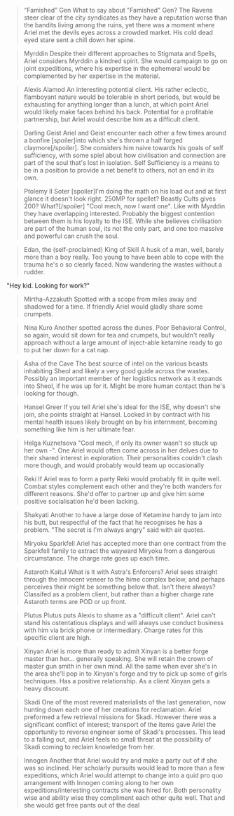 >“Famished” Gen
What to say about "Famished" Gen? The Ravens steer clear of the city syndicates as they have a reputation worse than the bandits living among the ruins, yet there was a moment where Ariel met the devils eyes across a crowded market. His cold dead eyed stare sent a chill down her spine.

>Myrddin
Despite their different approaches to Stigmata and Spells, Ariel considers Myrddin a kindred spirit. She would campaign to go on joint expeditions, where his expertise in the ephemeral would be complemented by her expertise in the material.

>Alexis Alamod
An interesting potential client. His rather eclectic, flamboyant nature would be tolerable in short periods, but would be exhausting for anything longer than a lunch, at which point Ariel would likely make faces behind his back. Potential for a profitable partnership, but Ariel would describe him as a difficult client.

>Darling Geist
Ariel and Geist encounter each other a few times around a bonfire [spoiler]into which she's thrown a half forged claymore[/spoiler]. She considers him naive towards his goals of self sufficiency, with some spiel about how civilisation and connection are part of the soul that's lost in isolation. Self Sufficiency is a means to be in a position to provide a net benefit to others, not an end in its own.

>Ptolemy II Soter [spoiler]I'm doing the math on his load out and at first glance it doesn't look right. 250MP for spellet? Beastly Cults gives 200? What?[/spoiler]
"Cool mech, now I want one". Like with Myrddin they have overlapping interested. Probably the biggest contention between them is his loyalty to the ISE. While she believes civilisation are part of the human soul, its not the only part, and one too massive and powerful can crush the soul.

>Edan, the (self-proclaimed) King of Skill
A husk of a man, well, barely more than a boy really. Too young to have been able to cope with the trauma he's o so clearly faced. Now wandering the wastes without a rudder.

"Hey kid. Looking for work?"

>Mirtha-Azzakuth
Spotted with a scope from miles away and shadowed for a time. If friendly Ariel would gladly share some crumpets.

>Nina Kuro
Another spotted across the dunes. Poor Behavioral Control, so again, would sit down for tea and crumpets, but wouldn't really approach without a large amount of inject-able ketamine ready to go to put her down for a cat nap.

>Asha of the Cave
The best source of intel on the various beasts inhabiting Sheol and likely a very good guide across the wastes. Possibly an important member of her logistics network as it expands into Sheol, if he was up for it. Might be more human contact than he's looking for though.

>Hansel Greer
If you tell Ariel she's ideal for the ISE, why doesn't she join, she points straight at Hansel. Locked in by contract with his mental health issues likely brought on by his internment, becoming something like him is her ultimate fear.

>Helga Kuznetsova
"Cool mech, if only its owner wasn't so stuck up her own -". One Ariel would often come across in her delves due to their shared interest in exploration. Their personalities couldn't clash more though, and would probably would team up occasionally

>Reki
If Ariel was to form a party Reki would probably fit in quite well. Combat styles complement each other and they're both wanders for different reasons. She'd offer to partner up and give him some positive socialisation he'd been lacking.

>Shakyati
Another to have a large dose of Ketamine handy to jam into his butt, but respectful of the fact that he recognises he has a problem. "The secret is I'm always angry" said with air quotes.

>Miryoku Sparkfell
Ariel has accepted more than one contract from the Sparkfell family to extract the wayward Miryoku from a dangerous circumstance. The charge rate goes up each time.

>Astaroth Kaitul
What is it with Astra's Enforcers? Ariel sees straight through the innocent veneer to the hime complex below, and perhaps perceives their might be something below that. Isn't there always? Classifed as a problem client, but rather than a higher charge rate Astaroth terms are POD or up front.

>Plutus
Plutus puts Alexis to shame as a "difficult client". Ariel can't stand his ostentatious displays and will always use conduct business with him via brick phone or intermediary. Charge rates for this specific client are high.

>Xinyan
Ariel is more than ready to admit Xinyan is a better forge master than her... generally speaking. She will retain the crown of master gun smith in her own mind. All the same when ever she's in the area she'll pop in to Xinyan's forge and try to pick up some of girls techniques. Has a positive relationship. As a client Xinyan gets a heavy discount.

>Skadi
One of the most revered materialists of the last generation, now hunting down each one of her creations for reclamation. Ariel preformed a few retrieval missions for Skadi. However there was a significant conflict of interest; transport of the items gave Ariel the opportunity to reverse engineer some of Skadi's processes. This lead to a falling out, and Ariel feels no small threat at the possibility of Skadi coming to reclaim knowledge from her.

>Innogen
Another that Ariel would try and make a party out of if she was so inclined. Her scholarly pursuits would lead to more than a few expeditions, which Ariel would attempt to change into a quid pro quo arrangement with Innogen coming along to her own expeditions/interesting contracts she was hired for. Both personality wise and ability wise they compliment each other quite well. That and she would get free pants out of the deal